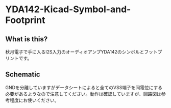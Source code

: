 # YDA142-Kicad-Symbol-and-Footprint
## What is this?
秋月電子で手に入るI2S入力のオーディオアンプYDA142のシンボルとフットプリントです。
## Schematic
GNDを分離していますがデータシートによると全てのVSS端子を同電位にする必要があるようなので注意してください。動作は確認していますが、回路図は参考程度にお使いください。
